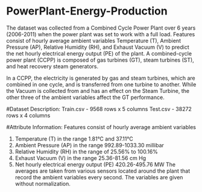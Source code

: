 # PowerPlant-Energy-Production
The dataset was collected from a Combined Cycle Power Plant over 6 years (2006-2011) when the power plant was set to work with a full load. Features consist of hourly average ambient variables Temperature (T), Ambient Pressure (AP), Relative Humidity (RH), and Exhaust Vacuum (V) to predict the net hourly electrical energy output (PE) of the plant.
A combined-cycle power plant (CCPP) is composed of gas turbines (GT), steam turbines (ST), and heat recovery steam generators.

In a CCPP, the electricity is generated by gas and steam turbines, which are combined in one cycle, and is transferred from one turbine to another. While the Vacuum is collected from and has an effect on the Steam Turbine, the other three of the ambient variables affect the GT performance.

#Dataset Description:
Train.csv - 9568 rows x 5 columns
Test.csv - 38272 rows x 4 columns

#Attribute Information:
Features consist of hourly average ambient variables
 1. Temperature (T) in the range 1.81°C and 37.11°C
 2. Ambient Pressure (AP) in the range 992.89-1033.30 millibar
 3. Relative Humidity (RH) in the range of 25.56% to 100.16%
 4. Exhaust Vacuum (V) in the range 25.36-81.56 cm Hg
 5. Net hourly electrical energy output (PE) 420.26-495.76 MW
The averages are taken from various sensors located around the plant that record the ambient variables every second. The variables are given without normalization.



